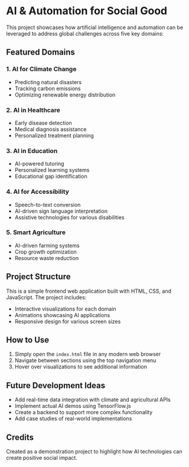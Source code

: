 # AI & Automation for Social Good

This project showcases how artificial intelligence and automation can be leveraged to address global challenges across five key domains:

## Featured Domains

### 1. AI for Climate Change
- Predicting natural disasters
- Tracking carbon emissions
- Optimizing renewable energy distribution

### 2. AI in Healthcare
- Early disease detection
- Medical diagnosis assistance
- Personalized treatment planning

### 3. AI in Education
- AI-powered tutoring
- Personalized learning systems
- Educational gap identification

### 4. AI for Accessibility
- Speech-to-text conversion
- AI-driven sign language interpretation
- Assistive technologies for various disabilities

### 5. Smart Agriculture
- AI-driven farming systems
- Crop growth optimization
- Resource waste reduction

## Project Structure

This is a simple frontend web application built with HTML, CSS, and JavaScript. The project includes:

- Interactive visualizations for each domain
- Animations showcasing AI applications
- Responsive design for various screen sizes

## How to Use

1. Simply open the `index.html` file in any modern web browser
2. Navigate between sections using the top navigation menu
3. Hover over visualizations to see additional information

## Future Development Ideas

- Add real-time data integration with climate and agricultural APIs
- Implement actual AI demos using TensorFlow.js
- Create a backend to support more complex functionality
- Add case studies of real-world implementations

## Credits

Created as a demonstration project to highlight how AI technologies can create positive social impact. 